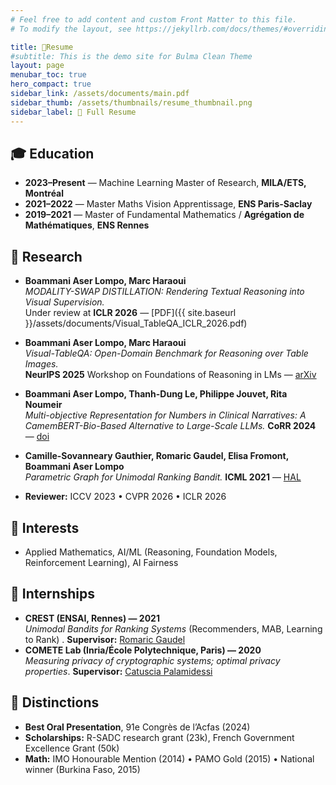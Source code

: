 ```yaml
---
# Feel free to add content and custom Front Matter to this file.
# To modify the layout, see https://jekyllrb.com/docs/themes/#overriding-theme-defaults

title: 💼Resume
#subtitle: This is the demo site for Bulma Clean Theme
layout: page
menubar_toc: true
hero_compact: true
sidebar_link: /assets/documents/main.pdf
sidebar_thumb: /assets/thumbnails/resume_thumbnail.png
sidebar_label: 📄 Full Resume
---
```


## 🎓 Education
- **2023–Present** — Machine Learning Master of Research, **MILA/ETS, Montréal**
- **2021–2022** — Master Maths Vision Apprentissage, **ENS Paris-Saclay**
- **2019–2021** — Master of Fundamental Mathematics / **Agrégation de Mathématiques**, **ENS Rennes**

## 📄 Research
- **Boammani Aser Lompo, Marc Haraoui**  
  *MODALITY-SWAP DISTILLATION: Rendering Textual Reasoning into Visual Supervision.*  
  Under review at **ICLR 2026** — [PDF]({{ site.baseurl }}/assets/documents/Visual_TableQA_ICLR_2026.pdf)
- **Boammani Aser Lompo, Marc Haraoui**  
  *Visual-TableQA: Open-Domain Benchmark for Reasoning over Table Images.*  
  **NeurIPS 2025** Workshop on Foundations of Reasoning in LMs — [arXiv](https://arxiv.org/pdf/2509.07966)
- **Boammani Aser Lompo, Thanh-Dung Le, Philippe Jouvet, Rita Noumeir**  
  *Multi-objective Representation for Numbers in Clinical Narratives: A CamemBERT-Bio-Based Alternative to Large-Scale LLMs.*  **CoRR 2024** — [doi](https://doi.org/10.48550/arXiv.2405.18448)
- **Camille-Sovanneary Gauthier, Romaric Gaudel, Elisa Fromont, Boammani Aser Lompo**  
  *Parametric Graph for Unimodal Ranking Bandit.* **ICML 2021** — [HAL](https://hal.archives-ouvertes.fr/hal-03256621/)

- **Reviewer:** ICCV 2023 • CVPR 2026 • ICLR 2026

## 🎯 Interests
- Applied Mathematics, AI/ML (Reasoning, Foundation Models, Reinforcement Learning), AI Fairness

## 💼 Internships
- **CREST (ENSAI, Rennes) — 2021**  
  *Unimodal Bandits for Ranking Systems* (Recommenders, MAB, Learning to Rank)  . **Supervisor:** [Romaric Gaudel](https://scholar.google.fr/citations?user=wD65M6kAAAAJ)
- **COMETE Lab (Inria/École Polytechnique, Paris) — 2020**  
  *Measuring privacy of cryptographic systems; optimal privacy properties*. **Supervisor:** [Catuscia Palamidessi](https://scholar.google.fr/citations?user=OOgAyqgAAAAJ)

## 🌟 Distinctions
- **Best Oral Presentation**, 91e Congrès de l’Acfas (2024)
- **Scholarships:** R-SADC research grant (23k), French Government Excellence Grant (50k)
- **Math:** IMO Honourable Mention (2014) • PAMO Gold (2015) • National winner (Burkina Faso, 2015)
